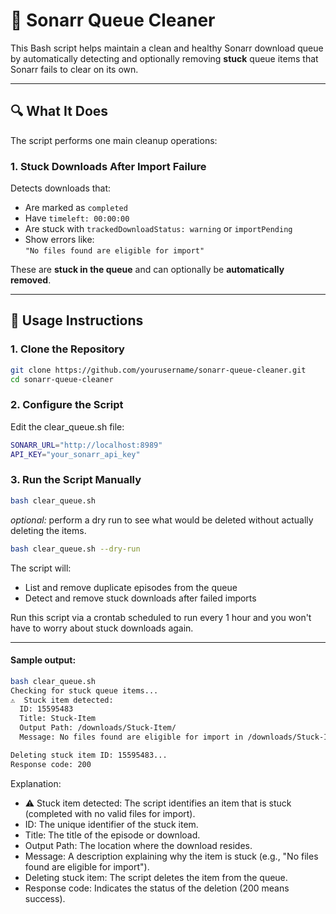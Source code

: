 # 🧹 Sonarr Queue Cleaner

This Bash script helps maintain a clean and healthy Sonarr download queue by automatically detecting and optionally removing **stuck** queue items that Sonarr fails to clear on its own.

---

## 🔍 What It Does

The script performs one main cleanup operations:

### 1. Stuck Downloads After Import Failure

Detects downloads that:
- Are marked as `completed`
- Have `timeleft: 00:00:00`
- Are stuck with `trackedDownloadStatus: warning` or `importPending`
- Show errors like:  
  `"No files found are eligible for import"`

These are **stuck in the queue** and can optionally be **automatically removed**.

---

## 🚀 Usage Instructions

### 1. Clone the Repository

```bash
git clone https://github.com/yourusername/sonarr-queue-cleaner.git
cd sonarr-queue-cleaner
```

### 2. Configure the Script
Edit the clear_queue.sh file:
 ```bash
SONARR_URL="http://localhost:8989"
API_KEY="your_sonarr_api_key"
```

### 3. Run the Script Manually
```bash
bash clear_queue.sh
```

_optional:_ perform a dry run to see what would be deleted without actually deleting the items.
```bash
bash clear_queue.sh --dry-run
```

The script will:
* List and remove duplicate episodes from the queue
* Detect and remove stuck downloads after failed imports

Run this script via a crontab scheduled to run every 1 hour and you won't have to worry about stuck downloads again.

---

#### Sample output:
```bash
bash clear_queue.sh 
Checking for stuck queue items...
⚠️  Stuck item detected:
  ID: 15595483
  Title: Stuck-Item
  Output Path: /downloads/Stuck-Item/
  Message: No files found are eligible for import in /downloads/Stuck-Item/

Deleting stuck item ID: 15595483...
Response code: 200
```

Explanation:
* ⚠️ Stuck item detected: The script identifies an item that is stuck (completed with no valid files for import).
* ID: The unique identifier of the stuck item.
* Title: The title of the episode or download.
* Output Path: The location where the download resides.
* Message: A description explaining why the item is stuck (e.g., "No files found are eligible for import").
* Deleting stuck item: The script deletes the item from the queue.
* Response code: Indicates the status of the deletion (200 means success).
